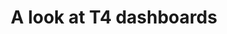 ---
title: A look at T4 dashboards
thumbnail: https://assets.tommyoldfield.co.uk/t4-dashboards
ext-url: https://digitalcommunications.wp.st-andrews.ac.uk/2020/12/21/a-look-at-t4-dashboards/
redirect_to: https://digitalcommunications.wp.st-andrews.ac.uk/2020/12/21/a-look-at-t4-dashboards/
external: true
categories: ['External', 'Technology']
excerpt: TerminalFour have recently released the dashboard module to the latest version of T4v8. But what is it and what affect will it have on its users?
---